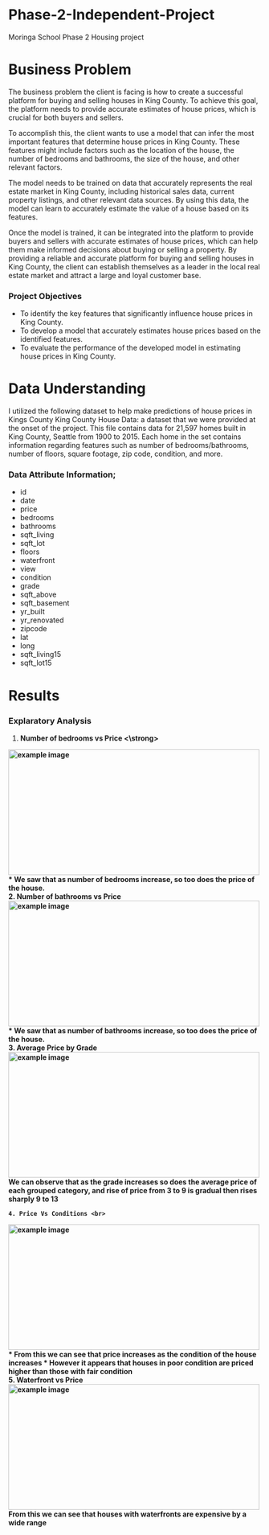 # Phase-2-Independent-Project
Moringa School
Phase 2 Housing project

# Business Problem
The business problem the client is facing is how to create a successful platform for buying and selling houses in King County. To achieve this goal, the platform needs to provide accurate estimates of house prices, which is crucial for both buyers and sellers.

To accomplish this, the client wants to use a model that can infer the most important features that determine house prices in King County. These features might include factors such as the location of the house, the number of bedrooms and bathrooms, the size of the house, and other relevant factors.

The model needs to be trained on data that accurately represents the real estate market in King County, including historical sales data, current property listings, and other relevant data sources. By using this data, the model can learn to accurately estimate the value of a house based on its features.

Once the model is trained, it can be integrated into the platform to provide buyers and sellers with accurate estimates of house prices, which can help them make informed decisions about buying or selling a property. By providing a reliable and accurate platform for buying and selling houses in King County, the client can establish themselves as a leader in the local real estate market and attract a large and loyal customer base. 


### Project Objectives 
* To identify the key features that significantly influence house prices in King County.
* To develop a model that accurately estimates house prices based on the identified features.
* To evaluate the performance of the developed model in estimating house prices in King County.

# Data Understanding 
I utilized the following dataset to help make predictions of house prices in Kings County 
King County House Data: a dataset that we were provided at the onset of the project. This file contains data for 21,597 homes built in King County, Seattle from 1900 to 2015. Each home in the set contains information regarding features such as number of bedrooms/bathrooms, number of floors, square footage, zip code, condition, and more.

### Data Attribute Information;
* id
* date
* price 
* bedrooms 
* bathrooms 
* sqft_living 
* sqft_lot
* floors
* waterfront
* view
* condition
* grade
* sqft_above
* sqft_basement
* yr_built
* yr_renovated
* zipcode
* lat
* long
* sqft_living15
* sqft_lot15

# Results
### Explaratory Analysis
1. <strong> Number of bedrooms vs Price <\strong> <br>
<img src="" alt="example image" width="500" height="250">
<br>
* We saw that as number of bedrooms increase, so too does the price of the house.

<br>
    2. Number of bathrooms vs Price <br>
<img src="https://github.com/Rafael-Muthemba/Phase-2-Independent-Project/blob/3cdf14ebf0bba6d9c856746b43b034e76ab97bbe/Bathroom%20vs%20price.JPG" alt="example image" width="500" height="250">* 
We saw that as number of bathrooms increase, so too does the price of the house.

<br>
    3. Average Price by Grade <br>
<img src="https://github.com/Rafael-Muthemba/Phase-2-Independent-Project/blob/3cdf14ebf0bba6d9c856746b43b034e76ab97bbe/average%20price%20by%20grade.JPG" alt="example image" width="500" height="250">
We can observe that as the grade increases so does the average price of each grouped category, and rise of price from 3 to 9 is gradual then rises sharply 9 to 13

<br>

    4. Price Vs Conditions <br>
<img src="https://github.com/Rafael-Muthemba/Phase-2-Independent-Project/blob/3cdf14ebf0bba6d9c856746b43b034e76ab97bbe/Condition%20vs%20price.JPG" alt="example image" width="500" height="250">
* From this we can see that price increases as the condition of the house increases
* However it appears that houses in poor condition are priced higher than those with fair condition
<br>
    5. Waterfront vs Price <br>
    <img src="https://github.com/Rafael-Muthemba/Phase-2-Independent-Project/blob/3cdf14ebf0bba6d9c856746b43b034e76ab97bbe/Waterfront%20vs%20price.JPG" alt="example image" width="500" height="250">
  From this we can see that houses with waterfronts are expensive by a wide range
